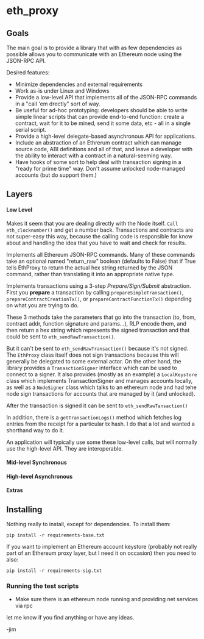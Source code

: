 # eth_proxy #

## Goals ##

The main goal is to provide a library that with as few dependencies as possible allows you to communicate with an Ethereum node using the JSON-RPC API.

Desired features:

- Minimize dependencies and external requirements
- Work as-is under Linux and Windows
- Provide a low-level API that implements all of the JSON-RPC commands in a "call 'em drectly" sort of way.
- Be useful for ad-hoc prototyping: developers should be able to write simple linear scripts that can provide end-to-end function: create a contract, wait for it to be mined, send it some data, etc - all in a single serial script.
- Provide a high-level delegate-based asynchronous API for applications. 
- Include an abstraction of an Ethrerum contract which can manage source code, ABI definitions and all of that, and leave a developer with the ability to interact with a contract in a natural-seeming way.
- Have hooks of some sort to help deal with transaction signing in a "ready for prime time" way. Don't assume unlocked node-managed accounts (but do support them.)

## Layers ##

#### Low Level ####

Makes it seem that you are dealing directly with the Node itself. `Call eth_clocknumber()` and get a number back. Transactions and contracts are not super-easy this way, because the calling code is responsible for know about and handling the idea that you have to wait and check for results.

Implements all Ethereum JSON-RPC commands. Many of these commands take an optional named "return_raw" boolean (defaults to False) that if True tells EthProxy to return the actual hex string returned by the JSON command, rather than translating it into an appropriate native type.

Implements transactions using a 3-step *Prepare/Sign/Submit* abstraction. First you **prepare** a transaction by calling `prepareSimpleTransaction()`, `prepareContractCreationTx()`, or `prepareContractFunctionTx()` depending on what you are trying to do. 

These 3 methods take the parameters that go into the transaction (to, from, contract addr, function signature and params…), RLP encode them, and then return a hex string which represents the signed transaction and that could be sent to `eth_sendRawTransaction()`. 

But it can't be sent to `eth_sendRawTransaction()` because it's not signed. The `EthProxy` class itself does not sign transactions because this will generally be delegated to some external actor. On the other hand, the library provides a `TranasctionSigner` interface which can be used to connect to a signer. It also provides (mostly as an example) a `LocalKeystore` class which implements TransactionSigner and manages accounts locally, as well as a `NodeSigner` class which talks to an ethereum node and had tehe node sign transactions for accounts that are managed by it (and unlocked).

After the transaction is signed it can be sent to `eth_sendRawTansaction()`

In addition, there is a `getTransactionLogs()` method which fetches log entries from the receipt for a particular tx hash. I do that a lot and wanted a shorthand way to do it.

An application will typically use some these low-level calls, but will normally use the high-level API. They are interoperable.

#### Mid-level Synchronous ####



#### High-level Asynchronous ####

#### Extras ####

## Installing ##

Nothing really to install, except for dependencies. To install them:

`pip install -r requirements-base.txt`

If you want to implement an Ethereum account keystore (probably not really part of an
Ethereum proxy layer, but I need it on occasion) then you need to also:

`pip install -r requirements-sig.txt`  


### Running the test scripts ###

- Make sure there is an ethereum node running and providing net services via rpc 


let me know if you find anything or have any ideas.

-jim



